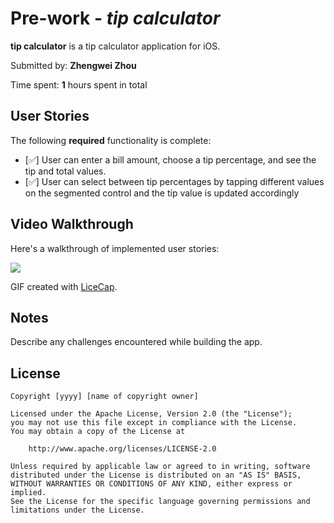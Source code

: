 # Pre-work - *tip calculator*

**tip calculator** is a tip calculator application for iOS.

Submitted by: **Zhengwei Zhou**

Time spent: **1** hours spent in total

## User Stories

The following **required** functionality is complete:

* [✅] User can enter a bill amount, choose a tip percentage, and see the tip and total values.
* [✅] User can select between tip percentages by tapping different values on the segmented control and the tip value is updated accordingly



## Video Walkthrough

Here's a walkthrough of implemented user stories:

![](https://i.imgur.com/PX37mdX.gif)


GIF created with [LiceCap](http://www.cockos.com/licecap/).

## Notes

Describe any challenges encountered while building the app.

## License

    Copyright [yyyy] [name of copyright owner]

    Licensed under the Apache License, Version 2.0 (the "License");
    you may not use this file except in compliance with the License.
    You may obtain a copy of the License at

        http://www.apache.org/licenses/LICENSE-2.0

    Unless required by applicable law or agreed to in writing, software
    distributed under the License is distributed on an "AS IS" BASIS,
    WITHOUT WARRANTIES OR CONDITIONS OF ANY KIND, either express or implied.
    See the License for the specific language governing permissions and
    limitations under the License.
